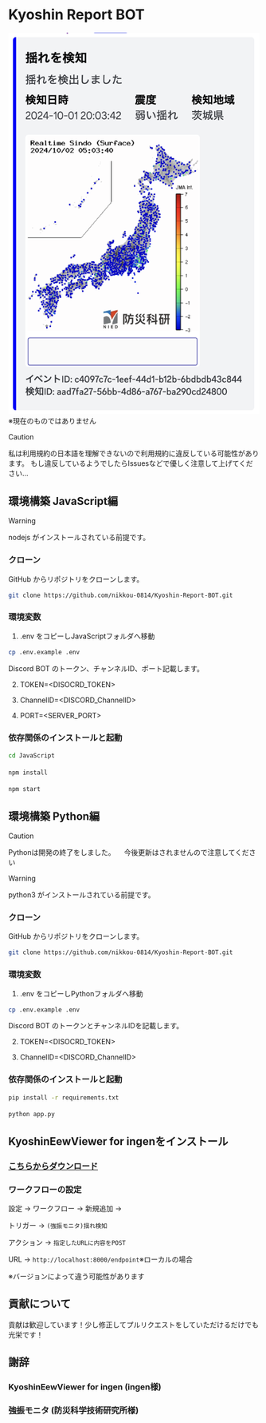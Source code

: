 # Kyoshin Report BOT

<div style="text-align: center;">
    <img src="screenshot.png" alt="Kyoshin Report BOT Screenshot" style="max-width: 100%; height: auto;">
</div>
※現在のものではありません

> [!CAUTION]
> 私は利用規約の日本語を理解できないので利用規約に違反している可能性があります。
> もし違反しているようでしたらIssuesなどで優しく注意して上げてください...

## 環境構築 JavaScript編

> [!WARNING]
> nodejs がインストールされている前提です。

### クローン

GitHub からリポジトリをクローンします。

```bash
git clone https://github.com/nikkou-0814/Kyoshin-Report-BOT.git
```

### 環境変数

1. .env をコピーしJavaScriptフォルダへ移動

```bash
cp .env.example .env
```

Discord BOT のトークン、チャンネルID、ポート記載します。

2. TOKEN=<DISOCRD_TOKEN>

3. ChannelID=<DISCORD_ChannelID>

4. PORT=<SERVER_PORT>

### 依存関係のインストールと起動

```bash
cd JavaScript

npm install

npm start
```

## 環境構築 Python編
> [!CAUTION]
> Pythonは開発の終了をしました。
>　今後更新はされませんので注意してください

> [!WARNING]
> python3 がインストールされている前提です。

### クローン

GitHub からリポジトリをクローンします。

```bash
git clone https://github.com/nikkou-0814/Kyoshin-Report-BOT.git
```

### 環境変数

1. .env をコピーしPythonフォルダへ移動

```bash
cp .env.example .env
```

Discord BOT のトークンとチャンネルIDを記載します。

2. TOKEN=<DISOCRD_TOKEN>

3. ChannelID=<DISCORD_ChannelID>

### 依存関係のインストールと起動

```bash
pip install -r requirements.txt

python app.py
```

## KyoshinEewViewer for ingenをインストール

### <a href="https://github.com/ingen084/KyoshinEewViewerIngen">こちらからダウンロード</a>

### ワークフローの設定

設定 → ワークフロー → 新規追加 →

トリガー → ```(強振モニタ)揺れ検知```

アクション → ```指定したURLに内容をPOST```

URL → ```http://localhost:8000/endpoint```※ローカルの場合

※バージョンによって違う可能性があります

## 貢献について

貢献は歓迎しています！少し修正してプルリクエストをしていただけるだけでも光栄です！

## 謝辞

### KyoshinEewViewer for ingen (ingen様)
### 強振モニタ (防災科学技術研究所様)
